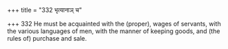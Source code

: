 +++
title = "332 भृत्यानाञ् च"

+++
332	He must be acquainted with the (proper), wages of servants, with the various languages of men, with the manner of keeping goods, and (the rules of) purchase and sale.